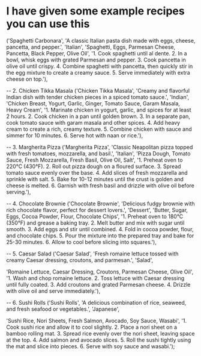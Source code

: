 # I have given some example recipes you can use this
<!-- Title, Description, Category, Image, Ingredients, Instructions, -->

('Spaghetti Carbonara', 
 'A classic Italian pasta dish made with eggs, cheese, pancetta, and pepper.',
 'Italian',
 'Spaghetti, Eggs, Parmesan Cheese, Pancetta, Black Pepper, Olive Oil',
 '1. Cook spaghetti until al dente.
 2. In a bowl, whisk eggs with grated Parmesan and pepper.
 3. Cook pancetta in olive oil until crispy.
 4. Combine spaghetti with pancetta, then quickly stir in the egg mixture to create a creamy sauce.
 5. Serve immediately with extra cheese on top.'),

-- 2. Chicken Tikka Masala
('Chicken Tikka Masala', 
 'Creamy and flavorful Indian dish with tender chicken pieces in a spiced tomato sauce.',
 'Indian',
 'Chicken Breast, Yogurt, Garlic, Ginger, Tomato Sauce, Garam Masala, Heavy Cream',
 '1. Marinate chicken in yogurt, garlic, and spices for at least 2 hours.
 2. Cook chicken in a pan until golden brown.
 3. In a separate pan, cook tomato sauce with garam masala and other spices.
 4. Add heavy cream to create a rich, creamy texture.
 5. Combine chicken with sauce and simmer for 10 minutes.
 6. Serve hot with naan or rice.'),

-- 3. Margherita Pizza
('Margherita Pizza', 
 'Classic Neapolitan pizza topped with fresh tomatoes, mozzarella, and basil.',
 'Italian',
 'Pizza Dough, Tomato Sauce, Fresh Mozzarella, Fresh Basil, Olive Oil, Salt',
 '1. Preheat oven to 220°C (430°F).
 2. Roll out pizza dough on a floured surface.
 3. Spread tomato sauce evenly over the base.
 4. Add slices of fresh mozzarella and sprinkle with salt.
 5. Bake for 10-12 minutes until the crust is golden and cheese is melted.
 6. Garnish with fresh basil and drizzle with olive oil before serving.'),

-- 4. Chocolate Brownie
('Chocolate Brownie', 
 'Delicious fudgy brownie with rich chocolate flavor, perfect for dessert lovers.',
 'Dessert',
 'Butter, Sugar, Eggs, Cocoa Powder, Flour, Chocolate Chips',
 '1. Preheat oven to 180°C (350°F) and grease a baking tray.
 2. Melt butter and mix with sugar until smooth.
 3. Add eggs and stir until combined.
 4. Fold in cocoa powder, flour, and chocolate chips.
 5. Pour the mixture into the prepared tray and bake for 25-30 minutes.
 6. Allow to cool before slicing into squares.'),

-- 5. Caesar Salad
('Caesar Salad', 
 'Fresh romaine lettuce tossed with creamy Caesar dressing, croutons, and parmesan.',
 'Salad',
 
 'Romaine Lettuce, Caesar Dressing, Croutons, Parmesan Cheese, Olive Oil',
 '1. Wash and chop romaine lettuce.
 2. Toss lettuce with Caesar dressing until fully coated.
 3. Add croutons and grated Parmesan cheese.
 4. Drizzle with olive oil and serve immediately.'),

-- 6. Sushi Rolls
('Sushi Rolls', 
 'A delicious combination of rice, seaweed, and fresh seafood or vegetables.',
 'Japanese',
 
 'Sushi Rice, Nori Sheets, Fresh Salmon, Avocado, Soy Sauce, Wasabi',
 '1. Cook sushi rice and allow it to cool slightly.
 2. Place a nori sheet on a bamboo rolling mat.
 3. Spread rice evenly over the nori sheet, leaving space at the top.
 4. Add salmon and avocado slices.
 5. Roll the sushi tightly using the mat and slice into pieces.
 6. Serve with soy sauce and wasabi.');